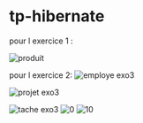 # tp-hibernate
pour l exercice 1 :

![produit](https://github.com/Samia-Kouame/tp-hibernate/assets/147660832/c2696648-5084-4de9-9783-053ed027cfee)

pour l exercice 2:
![employe exo3](https://github.com/Samia-Kouame/tp-hibernate/assets/147660832/24339866-80da-4d18-a497-f5d950a13f2a)

![projet exo3](https://github.com/Samia-Kouame/tp-hibernate/assets/147660832/b3aae8e3-6585-4437-9eca-21a2d73527ed)

![tache exo3](https://github.com/Samia-Kouame/tp-hibernate/assets/147660832/bab8afbc-4b35-4590-9ce5-4b1452969a52)
![0](https://github.com/Samia-Kouame/tp-hibernate/assets/147660832/2d677d22-a93f-4ad6-87c4-5489cb97d9bb)
![10](https://github.com/Samia-Kouame/tp-hibernate/assets/147660832/356251ea-f200-4606-b3d1-7791fb0bfb76)
